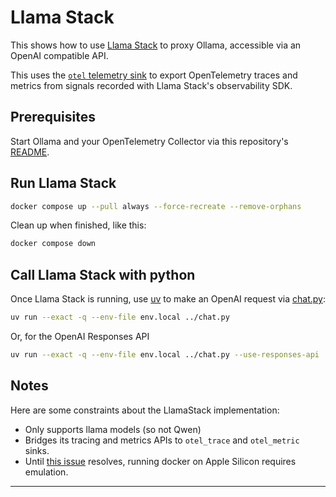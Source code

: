 # Llama Stack

This shows how to use [Llama Stack][docs] to proxy Ollama, accessible via an
OpenAI compatible API.

This uses the [`otel` telemetry sink][otel-sink] to export OpenTelemetry traces
and metrics from signals recorded with Llama Stack's observability SDK.

## Prerequisites

Start Ollama and your OpenTelemetry Collector via this repository's [README](../README.md).

## Run Llama Stack

```bash
docker compose up --pull always --force-recreate --remove-orphans
```

Clean up when finished, like this:

```bash
docker compose down
```

## Call Llama Stack with python

Once Llama Stack is running, use [uv][uv] to make an OpenAI request via
[chat.py](../chat.py):

```bash
uv run --exact -q --env-file env.local ../chat.py
```

Or, for the OpenAI Responses API
```bash
uv run --exact -q --env-file env.local ../chat.py --use-responses-api
```

## Notes

Here are some constraints about the LlamaStack implementation:
* Only supports llama models (so not Qwen)
* Bridges its tracing and metrics APIs to `otel_trace` and `otel_metric` sinks.
* Until [this issue][docker] resolves, running docker on Apple Silicon
  requires emulation.

---
[docs]: https://llama-stack.readthedocs.io/en/latest/index.html
[otel-sink]: https://llama-stack.readthedocs.io/en/latest/building_applications/telemetry.html#configuration
[uv]: https://docs.astral.sh/uv/getting-started/installation/
[docker]: https://github.com/llamastack/llama-stack/issues/406
